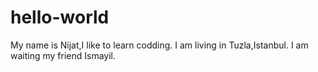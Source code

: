 # hello-world
My name is Nijat,I like to learn codding.
I am living in Tuzla,Istanbul.
I am waiting my friend Ismayil.
